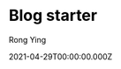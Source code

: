 ---
title: Blog starter
github: https://github.com/kohrongying/11ty-blog-starter
demo: https://eleventy.rongying.co/
license: null
author: Rong Ying
author_link: ''
date: 2021-04-29T00:00:00.000Z
ssg:
  - Eleventy
cms:
  - NetlifyCMS
css:
  - Tailwind
category:
  - Blog
description: 11ty, Tailwind. Works when JS is disabled.
draft: true
publish_date: '2020-07-18T09:49:11Z'
update_date: '2022-12-30T05:11:18Z'
github_star: 60
github_fork: 8
---